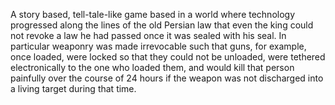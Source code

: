 A story based, tell-tale-like game based in a world where technology progressed along the lines of the old Persian law that even the king could not revoke a law he had passed once it was sealed with his seal. In particular weaponry was made irrevocable such that guns, for example, once loaded, were locked so that they could not be unloaded, were tethered electronically to the one who loaded them, and would kill that person painfully over the course of 24 hours if the weapon was not discharged into a living target during that time.